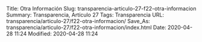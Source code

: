 Title: Otra Información
Slug: transparencia-articulo-27-f22-otra-informacion
Summary: Transparencia, Artículo 27
Tags: Transparencia
URL: transparencia/articulo-27/f22-otra-informacion/
Save_As: transparencia/articulo-27/f22-otra-informacion/index.html
Date: 2020-04-28 11:24
Modified: 2020-04-28 11:24


 



